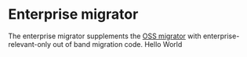 # Enterprise migrator

The enterprise migrator supplements the [OSS migrator](../../../cmd/migrator) with enterprise-relevant-only out of band migration code.
Hello World
